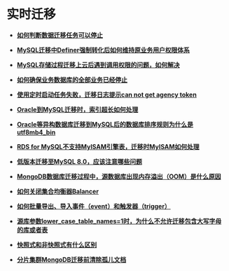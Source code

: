 # 实时迁移<a name="drs_04_0025"></a>

-   **[如何判断数据迁移任务可以停止](如何判断数据迁移任务可以停止.md)**  

-   **[MySQL迁移中Definer强制转化后如何维持原业务用户权限体系](MySQL迁移中Definer强制转化后如何维持原业务用户权限体系.md)**  

-   **[MySQL存储过程迁移上云后遇到调用权限的问题，如何解决](MySQL存储过程迁移上云后遇到调用权限的问题-如何解决.md)**  

-   **[如何确保业务数据库的全部业务已经停止](如何确保业务数据库的全部业务已经停止.md)**  

-   **[使用定时启动任务失败，迁移日志提示can not get agency token](使用定时启动任务失败-迁移日志提示can-not-get-agency-token.md)**  

-   **[Oracle到MySQL迁移时，索引超长如何处理](Oracle到MySQL迁移时-索引超长如何处理.md)**  

-   **[Oracle等异构数据库迁移到MySQL后的数据库排序规则为什么是utf8mb4\_bin](Oracle等异构数据库迁移到MySQL后的数据库排序规则为什么是utf8mb4_bin.md)**  

-   **[RDS for MySQL不支持MyISAM引擎表，迁移时MyISAM如何处理](RDS-for-MySQL不支持MyISAM引擎表-迁移时MyISAM如何处理.md)**  

-   **[低版本迁移至MySQL 8.0，应该注意哪些问题](低版本迁移至MySQL-8-0-应该注意哪些问题.md)**  

-   **[MongoDB数据库迁移过程中，源数据库出现内存溢出（OOM）是什么原因](MongoDB数据库迁移过程中-源数据库出现内存溢出（OOM）是什么原因.md)**  

-   **[如何关闭集合均衡器Balancer](如何关闭集合均衡器Balancer.md)**  

-   **[如何批量导出、导入事件（event）和触发器（trigger）](如何批量导出-导入事件（event）和触发器（trigger）.md)**  

-   **[源库参数lower\_case\_table\_names=1时，为什么不允许迁移包含大写字母的库或者表](源库参数lower_case_table_names-1时-为什么不允许迁移包含大写字母的库或者表.md)**  

-   **[快照式和非快照式有什么区别](快照式和非快照式有什么区别.md)**  

-   **[分片集群MongoDB迁移前清除孤儿文档](分片集群MongoDB迁移前清除孤儿文档.md)**  


